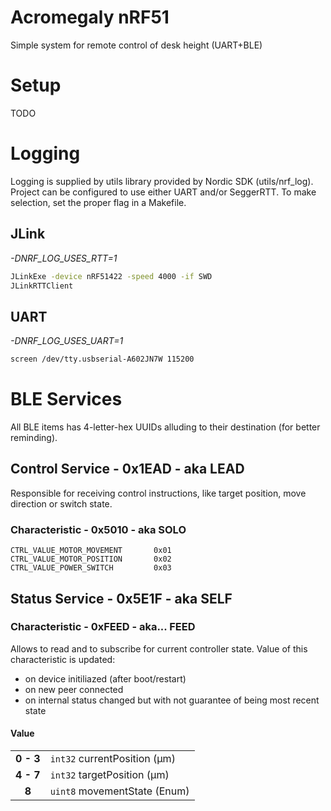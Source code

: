 **Acromegaly nRF51**
===

Simple system for remote control of desk height (UART+BLE)

# Setup
TODO

# Logging
Logging is supplied by utils library provided by Nordic SDK (utils/nrf_log). Project can be configured to use either UART and/or SeggerRTT. To make selection, set the proper flag in a Makefile. 

## JLink
*-DNRF_LOG_USES_RTT=1*
```bash
JLinkExe -device nRF51422 -speed 4000 -if SWD
JLinkRTTClient
```

## UART
*-DNRF_LOG_USES_UART=1*
```bash
screen /dev/tty.usbserial-A602JN7W 115200
```

# BLE Services

All BLE items has 4-letter-hex UUIDs alluding to their destination (for better reminding).

## Control Service - 0x1EAD - aka LEAD

Responsible for receiving control instructions, like target position, move direction or switch state.

### Characteristic - 0x5010 - aka SOLO
```
CTRL_VALUE_MOTOR_MOVEMENT       0x01
CTRL_VALUE_MOTOR_POSITION       0x02
CTRL_VALUE_POWER_SWITCH         0x03
```

## Status Service - 0x5E1F - aka SELF
### Characteristic - 0xFEED - aka... FEED

Allows to read and to subscribe for current controller state. Value of this characteristic is updated:
- on device initiliazed (after boot/restart)
- on new peer connected
- on internal status changed but with not guarantee of being most recent state

#### Value
|||
:-: |:-
**0 - 3** | `int32` currentPosition (µm)
**4 - 7** | `int32` targetPosition (µm) 
**8** | `uint8` movementState (Enum)
